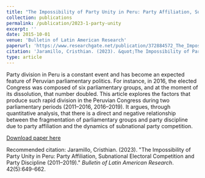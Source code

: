 ```yaml
---
title: "The Impossibility of Party Unity in Peru: Party Affiliation, Subnational Electoral Competition and Party Discipline (2011–2019)"
collection: publications
permalink: /publication/2023-1-party-unity
excerpt: ''
date: 2015-10-01
venue: 'Bulletin of Latin American Research'
paperurl: 'https://www.researchgate.net/publication/372884572_The_Impossibility_of_Party_Unity_in_Peru_Party_Affiliation_Subnational_Electoral_Competition_and_Party_Discipline_2011-2019'
citation: 'Jaramillo, Cristhian. (2023). &quot;The Impossibility of Party Unity in Peru: Party Affiliation, Subnational Electoral Competition and Party Discipline (2011–2019).&quot; <i>Bulletin of Latin American Research</i>. 42(5):649-662.'
type: article
---
```

Party division in Peru is a constant event and has become an expected feature of Peruvian parliamentary politics. For instance, in 2016, the elected Congress was composed of six parliamentary groups, and at the moment of its dissolution, that number doubled. This article explores the factors that produce such rapid division in the Peruvian Congress during two parliamentary periods (2011–2016, 2016–2019). It argues, through quantitative analysis, that there is a direct and negative relationship between the fragmentation of parliamentary groups and party discipline due to party affiliation and the dynamics of subnational party competition.

[Download paper here](https://www.researchgate.net/publication/372884572_The_Impossibility_of_Party_Unity_in_Peru_Party_Affiliation_Subnational_Electoral_Competition_and_Party_Discipline_2011-2019)

Recommended citation: Jaramillo, Cristhian. (2023). &quot;The Impossibility of Party Unity in Peru: Party Affiliation, Subnational Electoral Competition and Party Discipline (2011–2019).&quot; <i>Bulletin of Latin American Research</i>. 42(5):649-662.